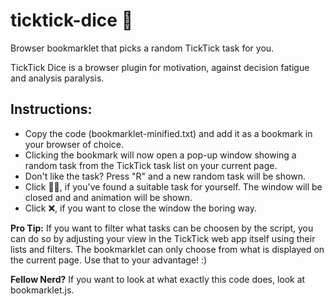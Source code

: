 # ticktick-dice 🎲
Browser bookmarklet that picks a random TickTick task for you.

TickTick Dice is a browser plugin for motivation, against decision fatigue and analysis paralysis. 

## Instructions:
- Copy the code (bookmarklet-minified.txt) and add it as a bookmark in your browser of choice.  
- Clicking the bookmark will now open a pop-up window showing a random task from the TickTick task list on your current page.
- Don't like the task? Press "R" and a new random task will be shown.
- Click 💪🏽, if you've found a suitable task for yourself. The window will be closed and and animation will be shown.
- Click ❌, if you want to close the window the boring way.

**Pro Tip:** If you want to filter what tasks can be choosen by the script, you can do so by adjusting your view in the TickTick web app itself using their lists and filters. The bookmarklet can only choose from what is displayed on the current page. Use that to your advantage! :)

**Fellow Nerd?** If you want to look at what exactly this code does, look at bookmarklet.js. 
